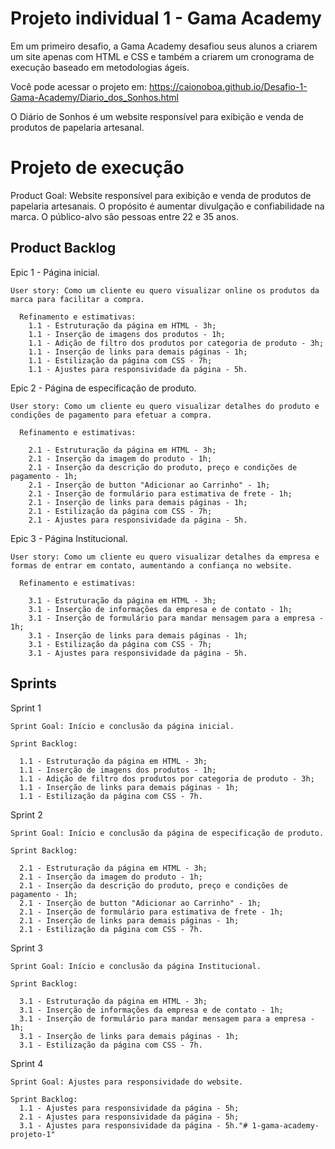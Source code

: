 # Projeto individual 1 - Gama Academy

Em um primeiro desafio, a Gama Academy desafiou seus alunos a criarem um site apenas com HTML e CSS e também a criarem um cronograma de execução baseado em metodologias ágeis.

Você pode acessar o projeto em: https://caionoboa.github.io/Desafio-1-Gama-Academy/Diario_dos_Sonhos.html

O Diário de Sonhos é um website responsível para exibição e venda de produtos de papelaria artesanal.

# Projeto de execução

Product Goal: Website responsível para exibição e venda de produtos de papelaria artesanais. O propósito é aumentar divulgação e confiabilidade na marca. O público-alvo são pessoas entre 22 e 35 anos.

## Product Backlog  
  Epic 1 - Página inicial.    
    
    User story: Como um cliente eu quero visualizar online os produtos da marca para facilitar a compra.      

      Refinamento e estimativas:
        1.1 - Estruturação da página em HTML - 3h;
        1.1 - Inserção de imagens dos produtos - 1h;
        1.1 - Adição de filtro dos produtos por categoria de produto - 3h;
        1.1 - Inserção de links para demais páginas - 1h;
        1.1 - Estilização da página com CSS - 7h;
        1.1 - Ajustes para responsividade da página - 5h.  
  
  Epic 2 - Página de especificação de produto.    
    
    User story: Como um cliente eu quero visualizar detalhes do produto e condições de pagamento para efetuar a compra.      
    
      Refinamento e estimativas:

        2.1 - Estruturação da página em HTML - 3h;
        2.1 - Inserção da imagem do produto - 1h;
        2.1 - Inserção da descrição do produto, preço e condições de pagamento - 1h;
        2.1 - Inserção de button "Adicionar ao Carrinho" - 1h;
        2.1 - Inserção de formulário para estimativa de frete - 1h;
        2.1 - Inserção de links para demais páginas - 1h;
        2.1 - Estilização da página com CSS - 7h;
        2.1 - Ajustes para responsividade da página - 5h.
  
  Epic 3 - Página Institucional.    
    
    User story: Como um cliente eu quero visualizar detalhes da empresa e formas de entrar em contato, aumentando a confiança no website.      
      
      Refinamento e estimativas:

        3.1 - Estruturação da página em HTML - 3h;
        3.1 - Inserção de informações da empresa e de contato - 1h;
        3.1 - Inserção de formulário para mandar mensagem para a empresa - 1h;
        3.1 - Inserção de links para demais páginas - 1h;
        3.1 - Estilização da página com CSS - 7h;
        3.1 - Ajustes para responsividade da página - 5h.

## Sprints
  Sprint 1  
    
    Sprint Goal: Início e conclusão da página inicial.  
    
    Sprint Backlog:

      1.1 - Estruturação da página em HTML - 3h;
      1.1 - Inserção de imagens dos produtos - 1h;
      1.1 - Adição de filtro dos produtos por categoria de produto - 3h;
      1.1 - Inserção de links para demais páginas - 1h;
      1.1 - Estilização da página com CSS - 7h.    

  Sprint 2  
    
    Sprint Goal: Início e conclusão da página de especificação de produto.  
    
    Sprint Backlog:

      2.1 - Estruturação da página em HTML - 3h;
      2.1 - Inserção da imagem do produto - 1h;
      2.1 - Inserção da descrição do produto, preço e condições de pagamento - 1h;
      2.1 - Inserção de button "Adicionar ao Carrinho" - 1h;
      2.1 - Inserção de formulário para estimativa de frete - 1h;
      2.1 - Inserção de links para demais páginas - 1h;
      2.1 - Estilização da página com CSS - 7h.  

  Sprint 3  
    
    Sprint Goal: Início e conclusão da página Institucional.  
    
    Sprint Backlog:

      3.1 - Estruturação da página em HTML - 3h;
      3.1 - Inserção de informações da empresa e de contato - 1h;
      3.1 - Inserção de formulário para mandar mensagem para a empresa - 1h;
      3.1 - Inserção de links para demais páginas - 1h;
      3.1 - Estilização da página com CSS - 7h.
    
  Sprint 4
    
    Sprint Goal: Ajustes para responsividade do website.    
    
    Sprint Backlog:    
      1.1 - Ajustes para responsividade da página - 5h;
      2.1 - Ajustes para responsividade da página - 5h;
      3.1 - Ajustes para responsividade da página - 5h."# 1-gama-academy-projeto-1" 
